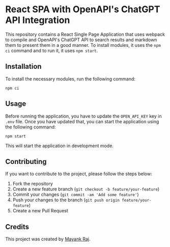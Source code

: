 # React SPA with OpenAPI's ChatGPT API Integration
This repository contains a React Single Page Application that uses webpack to compile and OpenAPI's ChatGPT API to search results and markdown them to present them in a good manner. To install modules, it uses the `npm ci` command and to run it, it uses `npm start`.

## Installation
To install the necessary modules, run the following command:

`npm ci`

## Usage
Before running the application, you have to update the `OPEN_API_KEY` key in `.env` file. Once you have updated that, you can start the application using the following command:

`npm start`

This will start the application in development mode.

## Contributing
If you want to contribute to the project, please follow the steps below:

1. Fork the repository
2. Create a new feature branch (`git checkout -b feature/your-feature`)
3. Commit your changes (`git commit -am 'Add some feature'`)
4. Push your changes to the branch (`git push origin feature/your-feature`)
5. Create a new Pull Request

## Credits
This project was created by [Mayank Raj](https://github.com/rajm20j).
